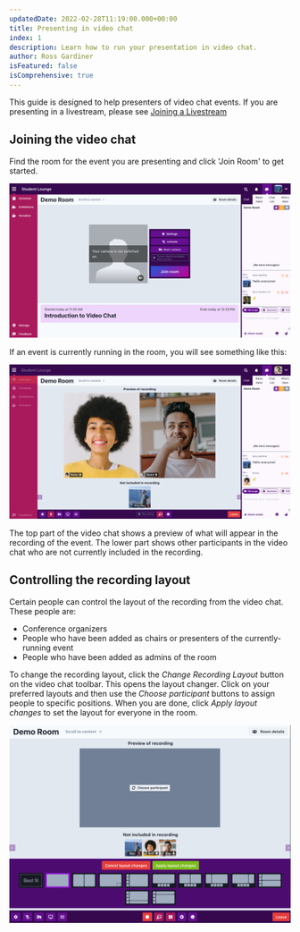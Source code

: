 ```yaml
---
updatedDate: 2022-02-28T11:19:00.000+00:00
title: Presenting in video chat
index: 1
description: Learn how to run your presentation in video chat.
author: Ross Gardiner
isFeatured: false
isComprehensive: true
---
```


This guide is designed to help presenters of video chat events. If you are presenting in a livestream, please see [Joining a Livestream](../joining-a-live-stream-in-midspace)

## Joining the video chat

Find the room for the event you are presenting and click 'Join Room' to get started.

![Screenshot of the room before joining video chat](/images/presenting-video-chat-01.png)

If an event is currently running in the room, you will see something like this:

![Screenshot of video chat during an event](/images/presenting-video-chat-02.png)

The top part of the video chat shows a preview of what will appear in the recording of the event. The lower part shows other participants in the video chat who are not currently included in the recording.

## Controlling the recording layout

Certain people can control the layout of the recording from the video chat. These people are:

- Conference organizers
- People who have been added as chairs or presenters of the currently-running event
- People who have been added as admins of the room

To change the recording layout, click the _Change Recording Layout_ button on the video chat toolbar. This opens the layout changer. Click on your preferred layouts and then use the _Choose participant_ buttons to assign people to specific positions. When you are done, click _Apply layout changes_ to set the layout for everyone in the room.

![Screenshot of the layout changer](/images/presenting-video-chat-03.png)
